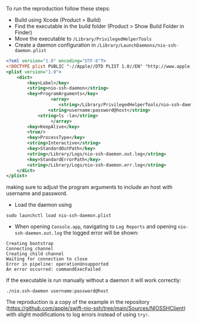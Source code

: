 To run the reproduction follow these steps:
- Build using Xcode (Product > Build)
- Find the executable in the build folder (Product > Show Build Folder in Finder)
- Move the executable to `/Library/PrivilegedHelperTools`
- Create a daemon configuration in `/Library/LaunchDaemons/nio-ssh-daemon.plist`
```xml
<?xml version="1.0" encoding="UTF-8"?>
<!DOCTYPE plist PUBLIC "-//Apple//DTD PLIST 1.0//EN" "http://www.apple.com/DTDs/PropertyList-1.0.dtd">
<plist version="1.0">
	<dict>
		<key>Label</key>
		<string>nio-ssh-daemon</string>
		<key>ProgramArguments</key>
                 <array>
                 	<string>/Library/PrivilegedHelperTools/nio-ssh-daemon</string>
	    		<string>username:password@host</string>
			<string>ls -la</string>
                 </array>
		<key>KeepAlive</key>
		<true/>
		<key>ProcessType</key>
		<string>Interactive</string>
		<key>StandardOutPath</key>
		<string>/Library/Logs/nio-ssh-daemon.out.log</string>
		<key>StandardErrorPath</key>
		<string>/Library/Logs/nio-ssh-daemon.err.log</string>
	</dict>
</plist>
```
making sure to adjust the program arguments to include an host with username and password.
- Load the daemon using 
```
sudo launchctl load nio-ssh-daemon.plist
```
- When opening `Console.app`, navigating to `Log Reports` and opening `nio-ssh-daemon.out.log` the logged error will be shown:
```
Creating bootstrap
Connecting channel
Creating child channel
Waiting for connection to close
Error in pipeline: operationUnsupported
An error occurred: commandExecFailed
```

If the executable is run manually without a daemon it will work correctly:
```
./nio.ssh-daemon username:password@host
```

The reproduction is a copy of the example in the repository (https://github.com/apple/swift-nio-ssh/tree/main/Sources/NIOSSHClient) with slight modifications to log errors instead of using `try!`.

